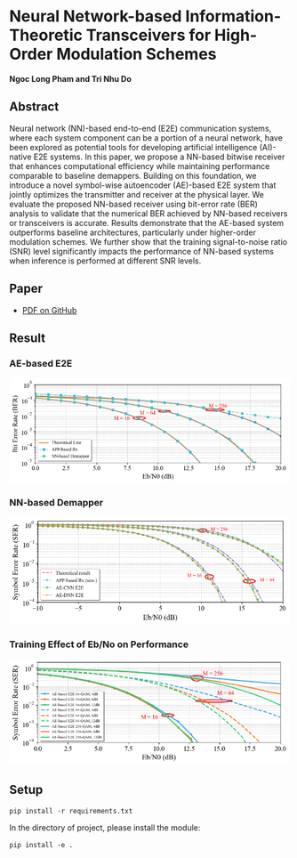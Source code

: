 # Neural Network-based Information-Theoretic Transceivers for High-Order Modulation Schemes
**Ngoc Long Pham and Tri Nhu Do**

## Abstract

Neural network (NN)-based end-to-end (E2E) communication systems, where each system component can be a portion of a neural network, have been explored as potential tools for developing artificial intelligence (AI)-native E2E systems. In this paper, we propose a NN-based bitwise receiver that enhances computational efficiency while maintaining performance comparable to baseline demappers. Building on this foundation, we introduce a novel symbol-wise autoencoder (AE)-based E2E system that jointly optimizes the transmitter and receiver at the physical layer. We evaluate the proposed NN-based receiver using bit-error rate (BER) analysis to validate that the numerical BER achieved by NN-based receivers or transceivers is accurate. Results demonstrate that the AE-based system outperforms baseline architectures, particularly under higher-order modulation schemes. We further show that the training signal-to-noise ratio (SNR) level significantly impacts the performance of NN-based systems when inference is performed at different SNR levels.

## Paper
- [PDF on GitHub](./manuscript_v1.pdf)

## Result
### AE-based E2E
![AE-based E2E](https://github.com/tnd-lab/Neural-Network-based-Information-Theoretic-Transceivers/blob/main/images/fig1.png   "AE-based E2E")
### NN-based Demapper
![NN-based Demapper](https://github.com/tnd-lab/Neural-Network-based-Information-Theoretic-Transceivers/blob/main/images/fig2.png    "NN-based Demapper")
### Training Effect of Eb/No on Performance
![Training Effect of Eb/No on Performance](https://github.com/tnd-lab/Neural-Network-based-Information-Theoretic-Transceivers/blob/main/images/fig3.png   "Training Effect of Eb/No on Performance")

##  Setup
```
pip install -r requirements.txt
```
In the directory of project, please install the module:
```
pip install -e .
```
